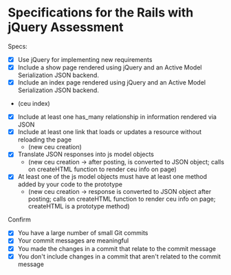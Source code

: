 # Specifications for the Rails with jQuery Assessment

Specs:
- [x] Use jQuery for implementing new requirements
- [x] Include a show page rendered using jQuery and an Active Model Serialization JSON backend.
- [x] Include an index page rendered using jQuery and an Active Model Serialization JSON backend.
 - (ceu index)
- [x] Include at least one has_many relationship in information rendered via JSON
- [x] Include at least one link that loads or updates a resource without reloading the page
  - (new ceu creation)
- [x] Translate JSON responses into js model objects
  - (new ceu creation -> after posting, is converted to JSON object; calls on createHTML function to render ceu info on page)
- [x] At least one of the js model objects must have at least one method added by your code to the prototype
  - (new ceu creation -> response is converted to JSON object after posting; calls on createHTML function to render ceu info on page; createHTML is a prototype method)

Confirm
- [x] You have a large number of small Git commits
- [x] Your commit messages are meaningful
- [x] You made the changes in a commit that relate to the commit message
- [x] You don't include changes in a commit that aren't related to the commit message

